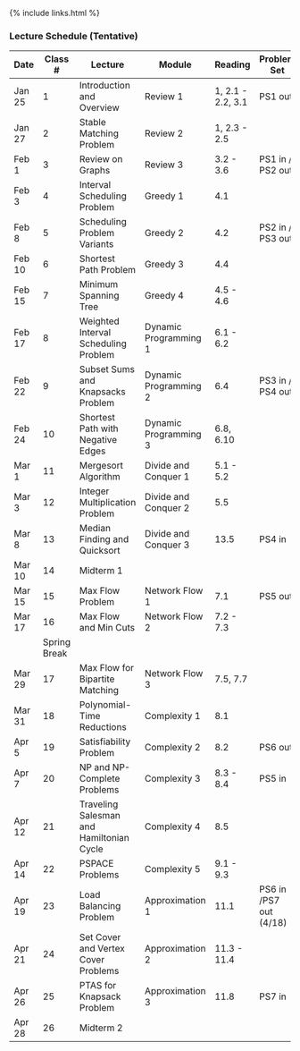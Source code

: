 
{% include links.html %}

### Lecture Schedule (Tentative)


| **Date**   | **Class #**    | **Lecture**                              | **Module**            | **Reading**       | **Problem Set**  |
| ------ | ------------------ | ---------------------------------------- | --------------------- | ----------------- | ---------------- |
| Jan 25 | 1                  | Introduction and Overview                | Review 1              | 1, 2.1 - 2.2, 3.1 | PS1 out          |
| Jan 27 | 2                  | Stable Matching Problem                  | Review 2              | 1, 2.3 - 2.5      |                  |
| Feb 1  | 3                  | Review on Graphs                         | Review 3              | 3.2 - 3.6         | PS1 in / PS2 out |
| Feb 3  | 4                  | Interval Scheduling Problem              | Greedy 1              | 4.1               |                  |
| Feb 8  | 5                  | Scheduling Problem Variants              | Greedy 2              | 4.2               | PS2 in / PS3 out |
| Feb 10 | 6                  | Shortest Path Problem                    | Greedy 3              | 4.4               |                  |
| Feb 15 | 7                  | Minimum Spanning Tree                    | Greedy 4              | 4.5 - 4.6         |                  |
| Feb 17 | 8                  | Weighted Interval Scheduling Problem     | Dynamic Programming 1 | 6.1 - 6.2         |                  |
| Feb 22 | 9                  | Subset Sums and Knapsacks Problem        | Dynamic Programming 2 | 6.4               | PS3 in / PS4 out |
| Feb 24 | 10                 | Shortest Path with Negative Edges        | Dynamic Programming 3 | 6.8, 6.10         |                  |
| Mar 1  | 11                 | Mergesort Algorithm                      | Divide and Conquer 1  | 5.1 - 5.2         |                  |
| Mar 3  | 12                 | Integer Multiplication Problem           | Divide and Conquer 2  | 5.5               |                  |
| Mar 8  | 13                 | Median Finding and Quicksort             | Divide and Conquer 3  | 13.5              | PS4 in           |
| Mar 10 | 14                 | Midterm 1                                |                       |                   |                  |
| Mar 15 | 15                 | Max Flow Problem                         | Network Flow 1        | 7.1               | PS5 out          |
| Mar 17 | 16                 | Max Flow and Min Cuts                    | Network Flow 2        | 7.2 - 7.3         |                  |
|        | Spring Break       |                                          |                       |                   |
| Mar 29 | 17                 | Max Flow for Bipartite Matching          | Network Flow 3        | 7.5, 7.7          |                  |
| Mar 31 | 18                 | Polynomial-Time Reductions               | Complexity 1          | 8.1               |                  |
| Apr 5  | 19                 | Satisfiability Problem                   | Complexity 2          | 8.2               |  PS6 out |
| Apr 7  | 20                 | NP and NP-Complete Problems              | Complexity 3          | 8.3 - 8.4         |  PS5 in          |
| Apr 12 | 21                 | Traveling Salesman and Hamiltonian Cycle | Complexity 4          | 8.5               | |
| Apr 14 | 22                 | PSPACE Problems                          | Complexity 5          | 9.1 - 9.3         |    |
| Apr 19 | 23                 | Load Balancing Problem                   | Approximation 1       | 11.1              | PS6 in /PS7 out (4/18) |
| Apr 21 | 24                 | Set Cover and Vertex Cover Problems      | Approximation 2       | 11.3 - 11.4       |                  |
| Apr 26 | 25                 | PTAS for Knapsack Problem                | Approximation 3       | 11.8              |      PS7 in              |
| Apr 28 | 26                 | Midterm 2                                |                       |                   |          |
